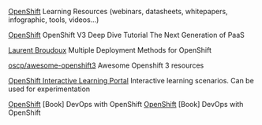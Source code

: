 
[OpenShift](https://www.openshift.com/container-platform/resources.html)
Learning Resources (webinars, datasheets, whitepapers, infographic, tools, videos...)

[OpenShift](https://blog.openshift.com/openshift-v3-deep-dive-docker-kubernetes/)
OpenShift V3 Deep Dive Tutorial
The Next Generation of PaaS

[Laurent Broudoux](https://blog.openshift.com/multiple-deployment-methods-openshift/)
Multiple Deployment Methods for OpenShift

[oscp/awesome-openshift3](https://github.com/oscp/awesome-openshift3)
Awesome Openshift 3 resources

[OpenShift Interactive Learning Portal](https://learn.openshift.com/)
Interactive learning scenarios. Can be used for experimentation

[OpenShift](https://www.openshift.com/devops-with-openshift/)
[Book] DevOps with OpenShift
[OpenShift](https://www.openshift.com/promotions/devops-with-openshift.html)
[Book] DevOps with OpenShift

